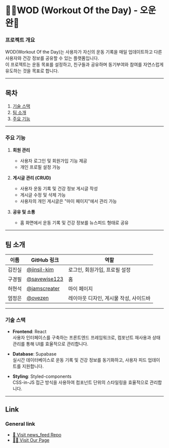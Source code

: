 # **🏋️‍♀️WOD (Workout Of the Day) - 오운완💪**

### **프로젝트 개요**
WOD(Workout Of the Day)는 사용자가 자신의 운동 기록을 매일 업데이트하고 다른 사용자와 건강 정보를 공유할 수 있는 플랫폼입니다.  
이 프로젝트는 운동 목표를 설정하고, 친구들과 공유하며 동기부여와 참여를 자연스럽게 유도하는 것을 목표로 합니다.

---

## **목차**
1. [기술 스택](#기술-스택)
2. [팀 소개](#팀-소개)  
3. [주요 기능](#주요-기능)

---

### **주요 기능**
1. **회원 관리**  
   - 사용자 로그인 및 회원가입 기능 제공  
   - 개인 프로필 설정 가능  

2. **게시글 관리 (CRUD)**  
   - 사용자 운동 기록 및 건강 정보 게시글 작성  
   - 게시글 수정 및 삭제 가능  
   - 사용자의 개인 게시글은 "마이 페이지"에서 관리 가능  

3. **공유 및 소통**  
   - 홈 화면에서 운동 기록 및 건강 정보를 뉴스피드 형태로 공유  

---

## **팀 소개**
| 이름    | GitHub 링크                                   | 역할                |
|---------|----------------------------------------------|---------------------|
| 김진실  | [@jinsil-kim](https://github.com/jinsil-kim) | 로그인, 회원가입, 프로필 설정     |
| 구경필  | [@savewise123](https://github.com/savewise123) | 홈  |
| 허현석  | [@jamscreater](https://github.com/jamscreater) | 마이 페이지      |
| 엄정은  | [@ovezen](https://github.com/ovezen) | 레이아웃 디자인, 게시물 작성, 사이드바  |

---

### **기술 스택**
- **Frontend**: React  
  사용자 인터페이스를 구축하는 프론트엔드 프레임워크로, 컴포넌트 재사용과 상태 관리를 통해 UI를 효율적으로 관리합니다.
  
- **Database**: Supabase  
  실시간 데이터베이스로 운동 기록 및 건강 정보를 동기화하고, 사용자 피드 업데이트를 지원합니다.
  
- **Styling**: Styled-components  
  CSS-in-JS 접근 방식을 사용하여 컴포넌트 단위의 스타일링을 효율적으로 관리합니다.

---

## Link   
### General link
- [🙈 Visit news_feed Repo](https://github.com/jinsil-kim/news_feed.git)   
- [🤸‍♀️ Visit Our Page](https://news-feed-rfhq.vercel.app/)
